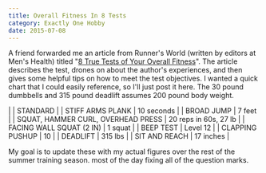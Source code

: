 ```yaml
---
title: Overall Fitness In 8 Tests
category: Exactly One Hobby
date: 2015-07-08
---
```


A friend forwarded me an article from Runner's World (written by editors at Men's Health) titled "[8 True Tests of Your Overall Fitness](http://www.runnersworld.com/workouts/8-true-tests-of-your-overall-fitness)". The article describes the test, drones on about the author's experiences, and then gives some helpful tips on how to meet the test objectives. I wanted a quick chart that I could easily reference, so I'll just post it here. The 30 pound dumbbells and 315 pound deadlift assumes 200 pound body weight.

| | STANDARD |
| STIFF ARMS PLANK | 10 seconds |
| BROAD JUMP | 7 feet |
| SQUAT, HAMMER CURL, OVERHEAD PRESS | 20 reps in 60s, 27 lb |
| FACING WALL SQUAT (2 IN) | 1 squat |
| BEEP TEST | Level 12 |
| CLAPPING PUSHUP | 10 |
| DEADLIFT | 315 lbs |
| SIT AND REACH | 17 inches |

My goal is to update these with my actual figures over the rest of the summer training season. most of the day fixing all of the question marks.
